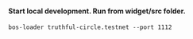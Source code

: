 #### Start local development. Run from widget/src folder.
`
bos-loader truthful-circle.testnet --port 1112
`
